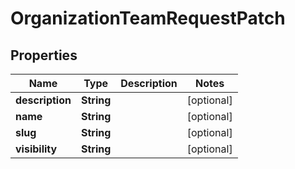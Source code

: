 
# OrganizationTeamRequestPatch

## Properties
Name | Type | Description | Notes
------------ | ------------- | ------------- | -------------
**description** | **String** |  |  [optional]
**name** | **String** |  |  [optional]
**slug** | **String** |  |  [optional]
**visibility** | **String** |  |  [optional]




